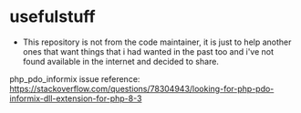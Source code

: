 # usefulstuff

- This repository is not from the code maintainer, it is just to help another ones that want things that i had wanted in the past too and i've not found available in the internet and decided to share.

php_pdo_informix issue reference: https://stackoverflow.com/questions/78304943/looking-for-php-pdo-informix-dll-extension-for-php-8-3